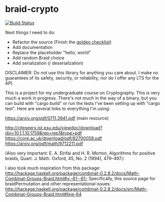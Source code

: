 # braid-crypto

[![Build Status](https://travis-ci.org/Torrencem/braid-crypto.svg?branch=master)](https://travis-ci.org/Torrencem/braid-crypto)

Next things I need to do:
* Refactor the source (Finish the [golden checklist](https://rust-lang-nursery.github.io/api-guidelines/checklist.html))
* Add documentation
* Replace the placeholder "hello, world"
* Add random Braid choice
* Add serialization (/ deserialization)

DISCLAIMER: Do not use this library for anything you care about. I make no guarantees of its safety, security, or reliability, nor do I offer any LTS for the API.

This is a project for my undergraduate course on Cryptography. This is very much a work in progress. There's not much in the way of a binary, but you can build with "cargo build" or run the tests I've been setting up with "cargo test". Here are several links to everything I'm using:

https://arxiv.org/pdf/0711.3941.pdf (main resource)

http://citeseerx.ist.psu.edu/viewdoc/download?doi=10.1.1.10.1759&rep=rep1&type=pdf
https://core.ac.uk/download/pdf/82700058.pdf
https://arxiv.org/pdf/math/9712211.pdf

(Also very important:  E. A. Elrifai and H. R. Morton, Algorithms for positive braids, Quart. J. Math. Oxford, 45,
No. 2 (1994), 479–497.)

I also took much inspiration from this package:
http://hackage.haskell.org/package/combinat-0.2.8.2/docs/Math-Combinat-Groups-Braid.html#v:-61--61-
Specifically, this source page for braidPermutation and other representational issues:
http://hackage.haskell.org/package/combinat-0.2.8.2/docs/src/Math-Combinat-Groups-Braid.html#line-64